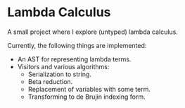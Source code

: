 # Lambda Calculus

A small project where I explore (untyped) lambda calculus.

Currently, the following things are implemented:
* An AST for representing lambda terms.
* Visitors and various algorithms:
  * Serialization to string.
  * Beta reduction.
  * Replacement of variables with some term.
  * Transforming to de Brujin indexing form.

